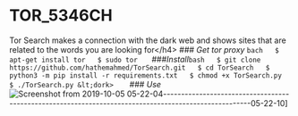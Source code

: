 # TOR_5346CH
Tor Search makes a connection with the dark web and shows sites that are related to the words you are looking for&lt;/h4>         ​###​ ​_Get tor proxy_   ​```bach   ​$ apt-get install tor   ​$ sudo tor   ​```      ​###​ ​_Install_   ​```bash   ​$ git clone https://github.com/hathemahmed/TorSearch.git   ​$ ​cd​ TorSearch   ​$ python3 -m pip install -r requirements.txt   ​$ chmod +x TorSearch.py   ​$ ./TorSearch.py ​&lt;​dork​>​    ​```      ​###​ ​_Use_      ​![​Screenshot from 2019-10-05 05-22-04​](https://github.com/HathemAhmed/TorSearch/blob/master/image1.png)   ​------------------------------------------------------------------------------------------------------05-22-10​]

